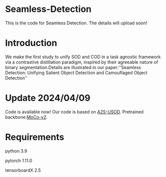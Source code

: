 # Seamless-Detection
This is the code for Seamless Detection.
The details will upload soon!

# Introduction
We make the first study to unify SOD and COD in a task agnostic framework via a contrastive distillation paradigm, inspired by their agreeable nature of binary segmentation.Details are illustrated in our paper:''Seamless Detection: Unifying Salient Object Detection and Camouflaged Object Detection''

# Update 2024/04/09
Code is available now!
Our code is based on [A2S-USOD](https://github.com/moothes/A2S-USOD).
Pretrained backbone:[MoCo-v2](https://github.com/facebookresearch/moco).

# Requirements
python 3.9

pytorch 1.11.0

tensorboardX 2.5




